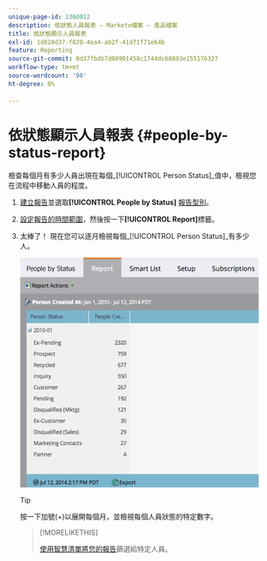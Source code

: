 ```yaml
---
unique-page-id: 2360012
description: 依狀態人員報表 — Marketo檔案 — 產品檔案
title: 依狀態顯示人員報表
exl-id: 1d820d37-f820-4ea4-ab2f-41d71f71e64b
feature: Reporting
source-git-commit: 0d37fbdb7d08901458c1744dc68893e155176327
workflow-type: tm+mt
source-wordcount: '98'
ht-degree: 0%

---
```


# 依狀態顯示人員報表 {#people-by-status-report}

檢查每個月有多少人員出現在每個&#x200B;_[!UICONTROL Person Status]_值中，檢視您在流程中移動人員的程度。

1. [建立報告](/help/marketo/product-docs/reporting/basic-reporting/creating-reports/create-a-report-in-a-program.md)並選取&#x200B;**[!UICONTROL People by Status]** [報告型別](/help/marketo/product-docs/reporting/basic-reporting/report-types/report-type-overview.md)。

1. [設定報告的時間範圍](/help/marketo/product-docs/reporting/basic-reporting/editing-reports/change-a-report-time-frame.md)，然後按一下&#x200B;**[!UICONTROL Report]**&#x200B;標籤。

1. 太棒了！ 現在您可以逐月檢視每個&#x200B;_[!UICONTROL Person Status]_有多少人。

   ![](assets/image2017-3-27-11-3a17-3a4.png)

   >[!TIP]
   >
   >按一下加號(+)以展開每個月，並檢視每個人員狀態的特定數字。

   >[!MORELIKETHIS]
   >
   >[使用智慧清單將您的報告](/help/marketo/product-docs/reporting/basic-reporting/editing-reports/filter-people-in-a-report-with-a-smart-list.md)篩選給特定人員。
